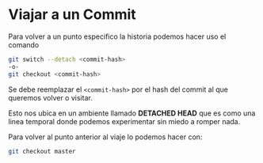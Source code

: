 # Viajar a un Commit 

Para volver a un punto especifico la historia podemos hacer uso el comando

```bash
git switch --detach <commit-hash>
-o-
git checkout <commit-hash>
```

Se debe reemplazar el `<commit-hash>` por el hash del commit al que queremos volver o visitar.

Esto nos ubica en un ambiente llamado **DETACHED HEAD** que es como una linea temporal donde podemos experimentar sin miedo a romper nada.

Para volver al punto anterior al viaje lo podemos hacer con:

```bash
git checkout master
```
